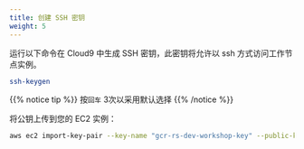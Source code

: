 ```yaml
---
title: 创建 SSH 密钥
weight: 5
---
```


运行以下命令在 Cloud9 中生成 SSH 密钥，此密钥将允许以 ssh 方式访问工作节点实例。

```sh
ssh-keygen
```

{{% notice tip %}}
按`回车` 3次以采用默认选择 
{{% /notice %}}

将公钥上传到您的 EC2 实例： 

```sh
aws ec2 import-key-pair --key-name "gcr-rs-dev-workshop-key" --public-key-material file://~/.ssh/id_rsa.pub
```